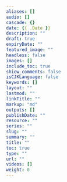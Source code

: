 ```yaml
---
aliases: []
audio: []
cascade: {}
date: {{ .Date }}
description: ""
draft: true
expiryDate: ""
featured_image: ""
headless: false
images: []
include_toc: true
shiow_comments: false
isCJKLanguage: false
keywords: []
layout: ""
lastmod: ""
linkTitle: ""
markup: "md"
outputs: []
publishDate: ""
resource: ""
series: ""
slug: ""
summary: ""
title: ""
toc: true
type: ""
url: ""
videos: []
weight: 0
---
```

